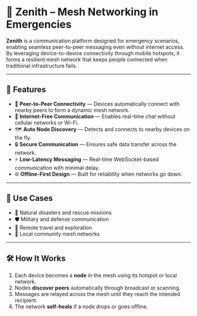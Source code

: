 # 📡 Zenith –  Mesh Networking in Emergencies

**Zenith** is a communication platform designed for emergency scenarios, enabling seamless peer-to-peer messaging even without internet access. By leveraging device-to-device connectivity through mobile hotspots, it forms a resilient mesh network that keeps people connected when traditional infrastructure fails.

---

## 🚀 Features

- 🔗 **Peer-to-Peer Connectivity** — Devices automatically connect with nearby peers to form a dynamic mesh network.
- 📶 **Internet-Free Communication** — Enables real-time chat without cellular networks or Wi-Fi.
- 🗺️ **Auto Node Discovery** — Detects and connects to nearby devices on the fly.
- 🔒 **Secure Communication** — Ensures safe data transfer across the network.
- ⚡ **Low-Latency Messaging** — Real-time WebSocket-based communication with minimal delay.
- 🌐 **Offline-First Design** — Built for reliability when networks go down.

---

## 🎯 Use Cases

- 🧭 Natural disasters and rescue missions  
- 🛡️ Military and defense communication  
- 🧳 Remote travel and exploration  
- 🧵 Local community mesh networks

---

## 🛠️ How It Works

1. Each device becomes a **node** in the mesh using its hotspot or local network.
2. Nodes **discover peers** automatically through broadcast or scanning.
3. Messages are relayed across the mesh until they reach the intended recipient.
4. The network **self-heals** if a node drops or goes offline.

